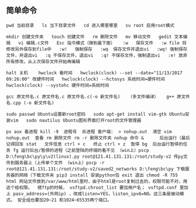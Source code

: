 
## 简单命令   
`pwd 当前目录  
ls 当下目录文件  
cd 进入哪里哪里  
su root 启用root模式  `

`mkdir 创建文件夹  
touch 创建文件  
rm 删除文件  
mv 移动文件  
gedit 文本编辑  
vi 编辑.c文件  
Esc 指令模式（弹到最下面）  
:w   保存文件  
:w file 将修改另外保存到file中  
:w!   强制保存  
:wq  保存文件并退出vi  
:wq! 强制保存文件，并退出vi  
:q 不保存文件，退出vi  
:q! 不保存文件，强制退出vi  
:e! 放弃所有修改，从上次保存文件开始再编辑  `

`halt 关机   
hwclock 看时间  
hwclock(clock) --set --date="11/13/2017 09:26:00" 改硬件时间  
hwclock(clock) --hctosys 系统时间=硬件时间  
hwclock(clock) --systohc 硬件时间=系统时间  `

`gcc 原文件名.c 原文件名.c 原文件名.c(-o 新文件名)   （多文件编译）  
g++ 原文件名.cpp (-o 新文件名)  `

`sudo passwd Ubuntu设置新root密码  
sudo apt-get install vim-gtk Ubuntu安装vim  
sudo nautilus Ubuntu图形界面打开root的文件管理器  `

`ps aux 看进程
kill -9  进程号  杀进程
客户端:  > nohup.out  清空
vim nohup.out  查看
rm 删除文件
rm -r 删除文件夹
nohup 命令 &      后台运行（最后记得回车
stat   文件信息
ctrl + c   终止
ctrl + z  暂停
bg  后台运行暂停的任务
fg 运行后台/暂停的进程（之前登陆的终端的看不见
（win上）pscp D:\feng\bc\py\y\v2(linux).py root@121.41.131.131:/root/study-v2 传py文件到服务器上（上传单个文件
（win上）pscp -r root@121.41.131.131:/root/study-v2/saved2_networks D:\feng\bc\py 下载服务器的网络（下载文件夹
pip3 install 安装python包
exit 退出
chmod -R 755 html 网站文件放到/var/www/html里时，由于html是root复制过去的，权限可能不对，用这个给权限。 
搭ftp的时候， vsftpd.chroot_list 要加用户名； vsftpd.conf 里加上 pasv_address=(外网ip) ，改成listen=YES，listen_ipv6=NO。这三条是被动模式。
安全组也要加20~21 和1024~65535两个端口。`
